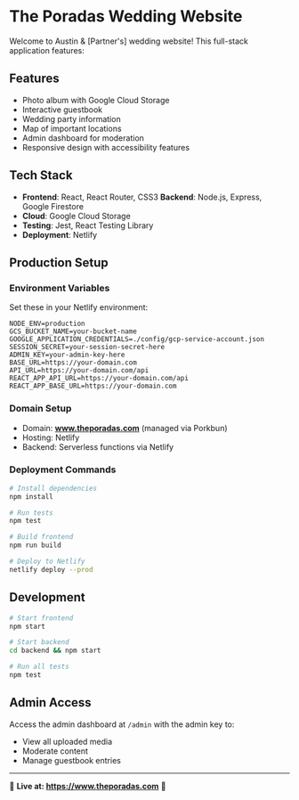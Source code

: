 # The Poradas Wedding Website

Welcome to Austin & [Partner's] wedding website! This full-stack application features:

## Features

- Photo album with Google Cloud Storage
- Interactive guestbook
- Wedding party information
- Map of important locations
- Admin dashboard for moderation
- Responsive design with accessibility features

## Tech Stack

- **Frontend**: React, React Router, CSS3
  **Backend**: Node.js, Express, Google Firestore
- **Cloud**: Google Cloud Storage
- **Testing**: Jest, React Testing Library
- **Deployment**: Netlify

## Production Setup

### Environment Variables

Set these in your Netlify environment:

```
NODE_ENV=production
GCS_BUCKET_NAME=your-bucket-name
GOOGLE_APPLICATION_CREDENTIALS=./config/gcp-service-account.json
SESSION_SECRET=your-session-secret-here
ADMIN_KEY=your-admin-key-here
BASE_URL=https://your-domain.com
API_URL=https://your-domain.com/api
REACT_APP_API_URL=https://your-domain.com/api
REACT_APP_BASE_URL=https://your-domain.com
```

### Domain Setup

- Domain: **www.theporadas.com** (managed via Porkbun)
- Hosting: Netlify
- Backend: Serverless functions via Netlify

### Deployment Commands

```bash
# Install dependencies
npm install

# Run tests
npm test

# Build frontend
npm run build

# Deploy to Netlify
netlify deploy --prod
```

## Development

```bash
# Start frontend
npm start

# Start backend
cd backend && npm start

# Run all tests
npm test
```

## Admin Access

Access the admin dashboard at `/admin` with the admin key to:

- View all uploaded media
- Moderate content
- Manage guestbook entries

---

🎉 **Live at: https://www.theporadas.com** 🎉
